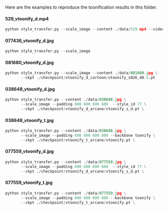 Here are the examples to reproduce the toonification results in this folder.

#### 529_vtoonify_d.mp4

```python
python style_transfer.py --scale_image --content ./data/529.mp4 --video
```

#### 077436_vtoonify_d.jpg

```python
python style_transfer.py --scale_image
```

#### 081680_vtoonify_d.jpg

```python
python style_transfer.py --scale_image --content ./data/081680.jpg \
       --ckpt ./checkpoint/vtoonify_d_cartoon/vtoonify_s026_d0.5.pt
```

#### 038648_vtoonify_d.jpg

```python
python style_transfer.py --content ./data/038648.jpg \
       --scale_image --padding 600 600 600 600  --style_id 77 \
       --ckpt ./checkpoint/vtoonify_d_arcane/vtoonify_s_d.pt \
```

#### 038648_vtoonify_t.jpg

```python
python style_transfer.py --content ./data/038648.jpg \
       --scale_image --padding 600 600 600 600 --backbone toonify \
       --ckpt ./checkpoint/vtoonify_t_arcane/vtoonify.pt \
```

#### 077559_vtoonify_d.jpg

```python
python style_transfer.py --content ./data/077559.jpg \
       --scale_image --padding 600 600 600 600  --style_id 77 \
       --ckpt ./checkpoint/vtoonify_d_arcane/vtoonify_s_d.pt \
```

#### 077559_vtoonify_t.jpg

```python
python style_transfer.py --content ./data/077559.jpg \
       --scale_image --padding 600 600 600 600 --backbone toonify \
       --ckpt ./checkpoint/vtoonify_t_arcane/vtoonify.pt \
```

